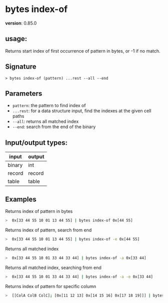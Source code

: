 # bytes index-of

**version**: 0.85.0

## **usage**:

Returns start index of first occurrence of pattern in bytes, or -1 if no match.

## Signature

`> bytes index-of (pattern) ...rest --all --end`

## Parameters

- `pattern`: the pattern to find index of
- `...rest`: for a data structure input, find the indexes at the given cell paths
- `--all`: returns all matched index
- `--end`: search from the end of the binary

## Input/output types:

| input  | output |
| ------ | ------ |
| binary | int    |
| record | record |
| table  | table  |

## Examples

Returns index of pattern in bytes

```bash
>  0x[33 44 55 10 01 13 44 55] | bytes index-of 0x[44 55]
```

Returns index of pattern, search from end

```bash
>  0x[33 44 55 10 01 13 44 55] | bytes index-of -e 0x[44 55]
```

Returns all matched index

```bash
>  0x[33 44 55 10 01 33 44 33 44] | bytes index-of -a 0x[33 44]
```

Returns all matched index, searching from end

```bash
>  0x[33 44 55 10 01 33 44 33 44] | bytes index-of -a -e 0x[33 44]
```

Returns index of pattern for specific column

```bash
>  [[ColA ColB ColC]; [0x[11 12 13] 0x[14 15 16] 0x[17 18 19]]] | bytes index-of 0x[11] ColA ColC
```

